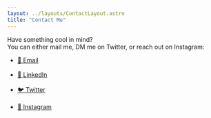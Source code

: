 ```yaml
---
layout: ../layouts/ContactLayout.astro
title: "Contact Me"
---
```


<p>Have something cool in mind? <br> You can either mail me, DM me on Twitter, or reach out on Instagram:</p>

<ul>
    <li><a href="mailto:contacthp311@gmail.com" target="_blank">📧 Email</a></li> <br>
    <li><a href="https://www.linkedin.com/in/harsh-dev0/" target="_blank">💼 LinkedIn</a></li> <br>
    <li><a href="https://twitter.com/itshp7" target="_blank">🐦 Twitter</a></li> <br>
    <li><a href="https://www.instagram.com/_itshp_/" target="_blank">📸 Instagram</a></li> <br>
</ul>

